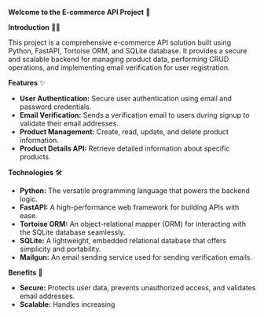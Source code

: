 **Welcome to the E-commerce API Project** 🚀

**Introduction** 🙋‍♀️

This project is a comprehensive e-commerce API solution built using Python, FastAPI, Tortoise ORM, and SQLite database. It provides a secure and scalable backend for managing product data, performing CRUD operations, and implementing email verification for user registration.

**Features** ✨

* **User Authentication:** Secure user authentication using email and password credentials.
* **Email Verification:** Sends a verification email to users during signup to validate their email addresses.
* **Product Management:** Create, read, update, and delete product information.
* **Product Details API:** Retrieve detailed information about specific products.

**Technologies** 🛠️

* **Python:** The versatile programming language that powers the backend logic.
* **FastAPI:** A high-performance web framework for building APIs with ease.
* **Tortoise ORM:** An object-relational mapper (ORM) for interacting with the SQLite database seamlessly.
* **SQLite:** A lightweight, embedded relational database that offers simplicity and portability.
* **Mailgun:** An email sending service used for sending verification emails.

**Benefits** 💯

* **Secure:** Protects user data, prevents unauthorized access, and validates email addresses.
* **Scalable:** Handles increasing
